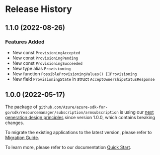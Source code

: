 # Release History

## 1.1.0 (2022-08-26)
### Features Added

- New const `ProvisioningAccepted`
- New const `ProvisioningPending`
- New const `ProvisioningSucceeded`
- New type alias `Provisioning`
- New function `PossibleProvisioningValues() []Provisioning`
- New field `ProvisioningState` in struct `AcceptOwnershipStatusResponse`


## 1.0.0 (2022-05-17)

The package of `github.com/Azure/azure-sdk-for-go/sdk/resourcemanager/subscription/armsubscription` is using our [next generation design principles](https://azure.github.io/azure-sdk/general_introduction.html) since version 1.0.0, which contains breaking changes.

To migrate the existing applications to the latest version, please refer to [Migration Guide](https://aka.ms/azsdk/go/mgmt/migration).

To learn more, please refer to our documentation [Quick Start](https://aka.ms/azsdk/go/mgmt).